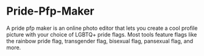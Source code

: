 # Pride-Pfp-Maker
A pride pfp maker is an online photo editor that lets you create a cool profile picture with your choice of LGBTQ+ pride flags. Most tools feature flags like the rainbow pride flag, transgender flag, bisexual flag, pansexual flag, and more.
